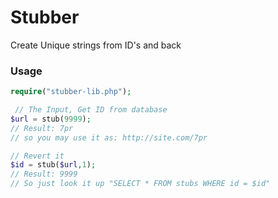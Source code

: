 # Stubber
Create Unique strings from ID's and back

### Usage

```php
require("stubber-lib.php");

 // The Input, Get ID from database
$url = stub(9999);
// Result: 7pr   
// so you may use it as: http://site.com/7pr

// Revert it
$id = stub($url,1);
// Result: 9999
// So just look it up "SELECT * FROM stubs WHERE id = $id"
```
